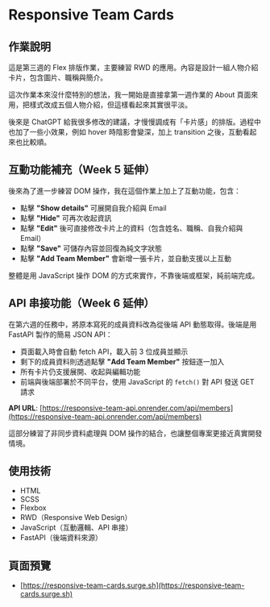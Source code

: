 # Responsive Team Cards

## 作業說明

這是第三週的 Flex 排版作業，主要練習 RWD 的應用。內容是設計一組人物介紹卡片，包含圖片、職稱與簡介。

這次作業本來沒什麼特別的想法，我一開始是直接拿第一週作業的 About 頁面來用，把樣式改成五個人物介紹，但這樣看起來其實很平淡。

後來是 ChatGPT 給我很多修改的建議，才慢慢調成有「卡片感」的排版。過程中也加了一些小效果，例如 hover 時陰影會變深，加上 transition 之後，互動看起來也比較順。

## 互動功能補充（Week 5 延伸）

後來為了進一步練習 DOM 操作，我在這個作業上加上了互動功能，包含：

- 點擊 **"Show details"** 可展開自我介紹與 Email
- 點擊 **"Hide"** 可再次收起資訊
- 點擊 **"Edit"** 後可直接修改卡片上的資料（包含姓名、職稱、自我介紹與 Email）
- 點擊 **"Save"** 可儲存內容並回復為純文字狀態
- 點擊 **"Add Team Member"** 會新增一張卡片，並自動支援以上互動

整體是用 JavaScript 操作 DOM 的方式來實作，不靠後端或框架，純前端完成。

## API 串接功能（Week 6 延伸）

在第六週的任務中，將原本寫死的成員資料改為從後端 API 動態取得。後端是用 FastAPI 製作的簡易 JSON API：

- 頁面載入時會自動 fetch API，載入前 3 位成員並顯示
- 剩下的成員資料則透過點擊 **"Add Team Member"** 按鈕逐一加入
- 所有卡片仍支援展開、收起與編輯功能
- 前端與後端部署於不同平台，使用 JavaScript 的 `fetch()` 對 API 發送 GET 請求

**API URL**: [https://responsive-team-api.onrender.com/api/members](https://responsive-team-api.onrender.com/api/members)

這部分練習了非同步資料處理與 DOM 操作的結合，也讓整個專案更接近真實開發情境。

## 使用技術

- HTML
- SCSS
- Flexbox
- RWD（Responsive Web Design）
- JavaScript（互動邏輯、API 串接）
- FastAPI（後端資料來源）

## 頁面預覽

- [https://responsive-team-cards.surge.sh](https://responsive-team-cards.surge.sh)
